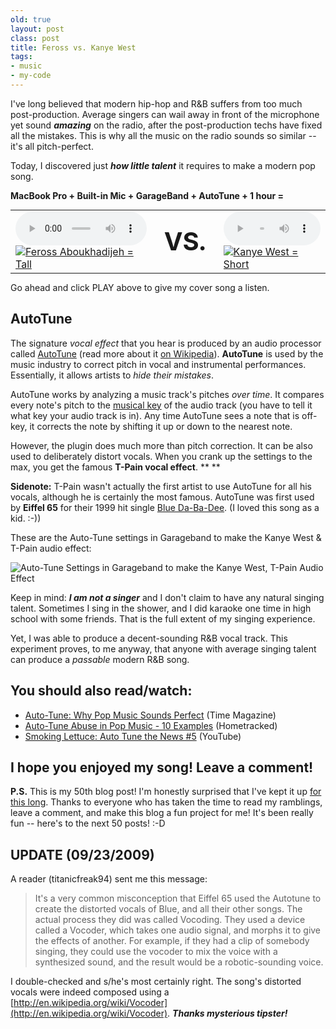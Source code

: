 ```yaml
---
old: true
layout: post
class: post
title: Feross vs. Kanye West
tags:
- music
- my-code
---
```


I've long believed that modern hip-hop and R&B suffers from too much post-production. Average singers can wail away in front of the  microphone yet sound ***amazing*** on the radio, after the post-production techs have fixed all the mistakes. This is why all the music on the radio sounds so similar -- it's all pitch-perfect.

Today, I discovered just ***how little talent*** it requires to make a modern pop song.

**MacBook Pro + Built-in Mic + GarageBand + AutoTune + 1 hour =**

<table border="0" style="margin: 0 auto;">
  <tbody>
    <tr>
      <td>
        <audio controls style="width: 100%;" preload="auto">
          <source src="/images/Amazing-Kanye-West-cover.mp3" type="audio/mpeg">
          <source src="/images/Amazing-Kanye-West-cover.ogg" type="audio/ogg">
        </audio>
        <a href="/images/Amazing-Kanye-West-cover.mp3" title="Amazing by Feross">
          <img alt="Feross Aboukhadijeh = Tall" src="/images/feross-tall.jpg" />
        </a>
      </td>
      <td style="font-size:40px;font-weight:bold;text-align:center;padding:0 20px;">
        VS.
      </td>
      <td>
        <audio controls style="width: 100%;" preload="auto">
          <source src="/images/Amazing-Kanye-West.mp3" type="audio/mpeg">
          <source src="/images/Amazing-Kanye-West.mp3" type="audio/ogg">
        </audio>
        <a href="/images/Amazing-Kanye-West.mp3" title="Amazing by Kanye West">
          <img alt="Kanye West = Short" src="/images/kanye-short.jpg" />
        </a>
      </td>
    </tr>
  </tbody>
</table>

Go ahead and click PLAY above to give my cover song a listen.

## AutoTune

The signature *vocal effect* that you hear is produced by an audio processor called [AutoTune](http://www.antarestech.com/) (read more about it [on Wikipedia](http://en.wikipedia.org/wiki/Auto-Tune)). **AutoTune** is used by the music industry to correct pitch in vocal and instrumental performances. Essentially, it allows artists to *hide their mistakes*.

AutoTune works by analyzing a music track's pitches *over time*. It compares every note's pitch to the [musical key](http://en.wikipedia.org/wiki/Musical_key) of the audio track (you have to tell it what key your audio track is in). Any time AutoTune sees a note that is off-key, it corrects the note by shifting it up or down to the nearest note.

However, the plugin does much more than pitch correction. It can be also used to deliberately distort vocals. When you crank up the settings to the max, you get the famous **T-Pain vocal effect**. ** **

**Sidenote:** T-Pain wasn't actually the first artist to use AutoTune for all his vocals, although he is certainly the most famous. AutoTune was first used by **Eiffel 65** for their 1999 hit single [Blue Da-Ba-Dee](https://www.youtube.com/watch?v=H25lz7gchaw). (I loved this song as a kid. :-))

These are the Auto-Tune settings in Garageband to make the Kanye West & T-Pain audio effect:

![Auto-Tune Settings in Garageband to make the Kanye West, T-Pain Audio Effect](/images/amazing-feross-garageband.png)

Keep in mind: ***I am not a singer*** and I don't claim to have any natural singing talent. Sometimes I sing in the shower, and I did karaoke one time in high school with some friends. That is the full extent of my singing experience.

Yet, I was able to produce a decent-sounding R&amp;B vocal track. This experiment proves, to me anyway, that anyone with average singing talent can produce a *passable* modern R&amp;B song.

## You should also read/watch:

- [Auto-Tune: Why Pop Music Sounds Perfect](http://www.time.com/time/magazine/article/0,9171,1877372,00.html) (Time Magazine)
- [Auto-Tune Abuse in Pop Music - 10 Examples](http://www.hometracked.com/2008/02/05/auto-tune-abuse-in-pop-music-10-examples/) (Hometracked)
- [Smoking Lettuce: Auto Tune the News #5](https://www.youtube.com/watch?v=1dqTrUpmwPg) (YouTube)

## I hope you enjoyed my song! Leave a comment!

**P.S.** This is my 50th blog post! I'm honestly surprised that I've kept it up [for this long](/). Thanks to everyone who has taken the time to read my ramblings, leave a comment, and make this blog a fun project for me! It's been really fun -- here's to the next 50 posts! :-D

## UPDATE (09/23/2009)

A reader (titanicfreak94) sent me this message:

> It's a very common misconception that Eiffel 65 used the Autotune to create the distorted vocals of Blue, and all their other songs. The actual process they did was called Vocoding. They used a device called a Vocoder, which takes one audio signal, and morphs it to give the effects of another. For example, if they had a clip of somebody singing, they could use the vocoder to mix the voice with a synthesized sound, and the result would be a robotic-sounding voice.</blockquote>

I double-checked and s/he's most certainly right. The song's distorted vocals were indeed composed using a [http://en.wikipedia.org/wiki/Vocoder](http://en.wikipedia.org/wiki/Vocoder). ***Thanks mysterious tipster!***

